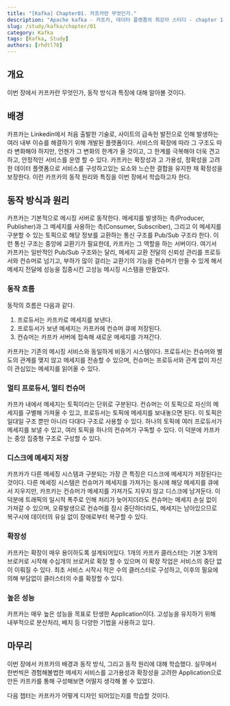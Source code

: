 ```yaml
---
title: "[Kafka] Chapter01. 카프카란 무엇인가."
description: "Apache kafka - 카프카, 데이터 플랫폼의 최강자 스터디 - chapter 1"
slug: /study/kafka/chapter/01
category: Kafka
tags: [Kafka, Study]
authors: [rhdtl78]
---
```


## 개요

이번 장에서 카프카란 무엇인가, 동작 방식과 특징에 대해 알아볼 것이다. 

<!--truncate-->
## 배경

카프카는 Linkedin에서 처음 출발한 기술로, 사이트의 급속헌 발전으로 인해 발생하는 여러 내부 이슈를 해결하기 위해 개발된 플랫폼이다. 서비스의 확장에 따라 그 구조도 따라 변화해야 하지만, 언젠가 그 변화의 한계가 올 것이고, 그 한계를 극복해야 더욱 견고하고, 안정적인 서비스를 운영 할 수 있다.
카프카는 확장성과 고 가용성, 정확성을 고려한 데이터 플랫폼으로 서비스를 구성하고있는 요소와 느슨한 결합을 유지한 채 확정성을 보장한다. 이런 카프카의 동작 원리와 특징을 이번 장에서 학습하고자 한다.

## 동작 방식과 원리

카프카는 기본적으로 메시징 서버로 동작한다. 메세지를 발생하는 측(Producer, Publisher)과 그 메세지를 사용하는 측(Consumer, Subscriber), 그리고 이 메세지를 구분할 수 있는 토픽으로 해당 정보를 교환하는 통신 구조를 Pub/Sub 구조라 한다. 이런 통신 구조는 중앙에 교환기가 필요한데, 카프카는 그 역할을 하는 서버이다. 여기서 카프카는 일반적인 Pub/Sub 구조와는 달리, 메세지 교환 전달의 신뢰성 관리를 프로듀서와 컨슈머로 넘기고, 부하가 많이 걸리는 교환기의 기능을 컨슈머가 만들 수 있게 해서 메세지 전달에 성능을 집중시킨 고성능 메시징 시스템을 만들었다. 

### 동작 흐름
동작의 흐름은 다음과 같다.

1. 프로듀서는 카프카로 메세지를 보낸다. 
2. 프로듀서가 보낸 메세지는 카프카에 컨슈머 큐에 저장된다.
3. 컨슈머는 카프카 서버에 접속해 새로운 메세지를 가져간다.

카프카는 기존의 메시징 서비스와 동일하게 비동기 시스템이다. 프로듀서는 컨슈머와 별도의 관계를 맺지 않고 메세지를 전송할 수 있으며, 컨슈머는 프로듀서와 관계 없이 자신이 관심있는 메세지를 읽어올 수 있다. 

### 멀티 프로듀서, 멀티 컨슈머
카프카 내에서 메세지는 토픽이라는 단위로 구분된다. 컨슈머는 이 토픽으로 자신의 메세지를 구별해 가져올 수 있고, 프로듀서는 토픽에 메세지를 보내놓으면 된다. 이 토픽은 일대일 구조 뿐만 아니라 다대다 구조로 사용할 수 있다. 하나의 토픽에 여러 프로듀서가 메세지를 보낼 수 있고, 여러 토픽을 하나의 컨슈머가 구독할 수 있다. 이 덕분에 카프카는 중앙 집중형 구조로 구성할 수 있다.

### 디스크에 메세지 저장
카프카가 다른 메세징 시스템과 구분되는 가장 큰 특징은 디스크에 메세지가 저장된다는 것이다. 다른 메세징 시스템은 컨슈머가 메세지를 가져가는 동시에 해당 메세지를 큐에서 지우지만, 카프카는 컨슈머가 메세지를 가져가도 지우지 않고 디스크에 남겨둔다. 이 덕분에 트래픽의 일시적 폭주로 인해 처리가 늦어지더라도 컨슈머는 메세지 손실 없이 가져갈 수 있으며, 오류발생으로 컨슈머를 잠시 중단하더라도, 메세지는 남아있으므로 복구시에 데이터의 유실 없이 장애로부터 복구할 수 있다. 

### 확장성
카프카는 확장이 매우 용이하도록 설계되어있다. 1개의 카프카 클러스터는 기본 3개의 브로커로 시작해 수십개의 브로커로 확장 할 수 있으며 이 확장 작업은 서비스의 중단 없이 이뤄질 수 있다. 최초 서비스 시작시 적은 수의 클러스터로 구성하고, 이후의 필요에 의해 부담없이 클러스터의 수를 확장할 수 있다. 

### 높은 성능
카프카는 매우 높은 성능을 목표로 탄생한 Application이다. 고성능을 유지하기 위해 내부적으로 분산처리, 배치 등 다양한 기법을 사용하고 있다.

## 마무리

이번 장에서 카프카의 배경과 동작 방식, 그리고 동작 원리에 대해 학습했다. 실무에서 한번씩은 경험해볼법한 메세지 서비스를 고가용성과 확장성을 고려한 Application으로 만든 카프카를 통해 구성해보면 어떨지 생각해 볼 수 있었다.

다음 챕터는 카프카가 어떻게 디자인 되어있는지를 학습할 것이다.
